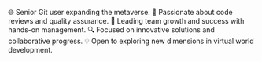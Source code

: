 🌐 Senior Git user expanding the metaverse.
🚀 Passionate about code reviews and quality assurance.
👥 Leading team growth and success with hands-on management.
🔍 Focused on innovative solutions and collaborative progress.
💡 Open to exploring new dimensions in virtual world development.

<!---
superjuho/superjuho is a ✨ special ✨ repository because its `README.md` (this file) appears on your GitHub profile.
You can click the Preview link to take a look at your changes.
--->
